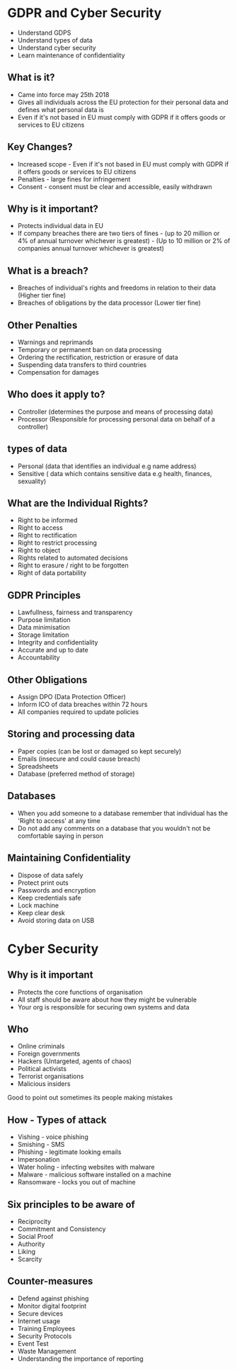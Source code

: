# GDPR and Cyber Security
- Understand GDPS
- Understand types of data
- Understand cyber security
- Learn maintenance of confidentiality

## What is it?
- Came into force may 25th 2018
- Gives all individuals across the EU protection for their personal data and defines what personal data is
- Even if it's not based in EU must comply with GDPR if it offers goods or services to EU citizens

## Key Changes?
- Increased scope - Even if it's not based in EU must comply with GDPR if it offers goods or services to EU citizens
- Penalties - large fines for infringement
- Consent - consent must be clear and accessible, easily withdrawn

## Why is it important?
- Protects individual data in EU
- If company breaches there are two tiers of fines 
                - (up to 20 million or 4% of annual turnover whichever is greatest)
                - (Up to 10 million or 2% of companies annual turnover whichever is greatest)

## What is a breach?
- Breaches of individual's rights and freedoms in relation to their data (Higher tier fine)
- Breaches of obligations by the data processor (Lower tier fine)

## Other Penalties
- Warnings and reprimands
- Temporary or permanent ban on data processing
- Ordering the rectification, restriction or erasure of data
- Suspending data transfers to third countries
- Compensation for damages

## Who does it apply to?
- Controller (determines the purpose and means of processing data)
- Processor (Responsible for processing personal data on behalf of a controller)

## types of data
- Personal (data that identifies an individual e.g name address)
- Sensitive ( data which contains sensitive data e.g health, finances, sexuality)

## What are the Individual Rights?
- Right to be informed
- Right to access
- Right to rectification
- Right to restrict processing
- Right to object
- Rights related to automated decisions
- Right to erasure / right to be forgotten
- Right of data portability

## GDPR Principles
- Lawfullness, fairness and transparency
- Purpose limitation
- Data minimisation
- Storage limitation
- Integrity and confidentiality
- Accurate and up to date
- Accountability 

## Other Obligations
- Assign DPO (Data Protection Officer)
- Inform ICO of data breaches within 72 hours
- All companies required to update policies

## Storing and processing data
- Paper copies (can be lost or damaged so kept securely)
- Emails (insecure and could cause breach)
- Spreadsheets
- Database (preferred method of storage)

## Databases
- When you add someone to a database remember that individual has the 'Right to access' at any time
- Do not add any comments on a database that you wouldn't not be comfortable saying in person
	
## Maintaining Confidentiality
- Dispose of data safely
- Protect print outs
- Passwords and encryption
- Keep credentials safe
- Lock machine
- Keep clear desk
- Avoid storing data on USB



# Cyber Security

## Why is it important
- Protects the core functions of organisation
- All staff should be aware about how they might be vulnerable
- Your org is responsible for securing own systems and data
## Who
- Online criminals
- Foreign governments
- Hackers (Untargeted, agents of chaos)
- Political activists
- Terrorist organisations
- Malicious insiders

Good to point out sometimes its people making mistakes

## How - Types of attack
- Vishing - voice phishing
- Smishing - SMS 
- Phishing - legitimate looking emails
- Impersonation
- Water holing - infecting websites with malware
- Malware - malicious software installed on a machine
- Ransomware - locks you out of machine

## Six principles to be aware of
- Reciprocity
- Commitment and Consistency
- Social Proof
- Authority
- Liking
- Scarcity

## Counter-measures
- Defend against phishing
- Monitor digital footprint
- Secure devices
- Internet usage
- Training Employees
- Security Protocols
- Event Test
- Waste Management
- Understanding the importance of reporting
